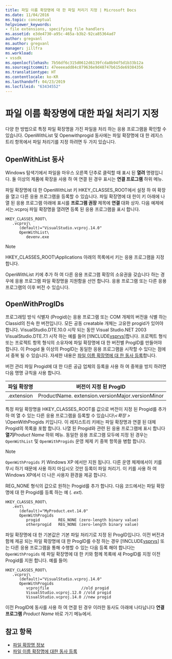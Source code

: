 ```yaml
---
title: 파일 이름 확장명에 대 한 파일 처리기 지정 | Microsoft Docs
ms.date: 11/04/2016
ms.topic: conceptual
helpviewer_keywords:
- file extensions, specifying file handlers
ms.assetid: e3de4730-a95c-465a-b3b2-92ca85364ad7
author: gregvanl
ms.author: gregvanl
manager: jillfra
ms.workload:
- vssdk
ms.openlocfilehash: 7b56df6c315d0612d6139fcda8b94f5d1b33b12a
ms.sourcegitcommit: 47eeeeadd84c879636e9d48747b615de69384356
ms.translationtype: HT
ms.contentlocale: ko-KR
ms.lasthandoff: 04/23/2019
ms.locfileid: "63434552"
---
```

# <a name="specifying-file-handlers-for-file-name-extensions"></a>파일 이름 확장명에 대한 파일 처리기 지정
다양 한 방법으로 특정 파일 확장명을 가진 파일을 처리 하는 응용 프로그램을 확인할 수 있습니다. OpenWithList 및 Openwithprogid 동사에는 파일 확장명에 대 한 레지스트리 항목에서 파일 처리기를 지정 하려면 두 가지 있습니다.

## <a name="openwithlist-verb"></a>OpenWithList 동사
 Windows 탐색기에서 파일을 마우스 오른쪽 단추로 클릭할 때 표시 된 **열려** 명령입니다. 둘 이상의 제품에 확장을 사용 하 여 연결 된 경우 표시는 **연결 프로그램** 하위 메뉴.

 파일 확장명에 대 한 OpenWithList 키 HKEY_CLASSES_ROOT에서 설정 하 여 확장을 열고 다른 응용 프로그램을 등록할 수 있습니다. 파일 확장명에 대 한이 키 아래에 나열 된 응용 프로그램 아래에 표시를 **프로그램 권장** 제목에 **연결** 대화 상자. 다음 예제에서는.vcproj 파일 확장명을 열려면 등록 된 응용 프로그램을 표시 합니다.

```
HKEY_CLASSES_ROOT\
   .vcproj\
      (default)="VisualStudio.vcproj.14.0"
      OpenWithList\
         devenv.exe
```

> [!NOTE]
> HKEY_CLASSES_ROOT\Applications 아래의 목록에서 키는 응용 프로그램을 지정 합니다.

 OpenWithList 키에 추가 하 여 다른 응용 프로그램 확장의 소유권을 갖습니다 하는 경우에 응용 프로그램 파일 확장명을 지원함을 선언 합니다. 응용 프로그램 또는 다른 응용 프로그램의 이후 버전 수 있습니다.

## <a name="openwithprogids"></a>OpenWithProgIDs
 프로그래밍 방식 식별자 (Progid)는 응용 프로그램 또는 COM 개체의 버전을 식별 하는 Classid의 친숙 한 버전입니다. 모든 공동 creatable 개체는 고유한 progid가 있어야 합니다. VisualStudio.DTE.10.0 시작 되는 동안 Visual Studio.NET 2003 VisualStudio.DTE.7.1 시작 하는 예를 들어 [!INCLUDE[vsprvs](../code-quality/includes/vsprvs_md.md)]합니다. 프로젝트 형식 또는 프로젝트 항목 형식의 소유자에 파일 확장명에 대 한 버전별 ProgID를 만들어야 합니다. 이 Progid 둘 이상의 ProgID는 동일한 응용 프로그램을 시작할 수 있다는 점에서 중복 될 수 있습니다. 자세한 내용은 [파일 이름 확장명에 대 한 동사 등록](../extensibility/registering-verbs-for-file-name-extensions.md)합니다.

 버전 관리 파일 Progid에 대 한 다른 공급 업체의 등록을 사용 하 여 중복을 방지 하려면 다음 명명 규칙을 사용 합니다.

|파일 확장명|버전이 지정 된 ProgID|
|--------------------|----------------------|
|.extension|ProductName. extension.versionMajor.versionMinor|

 특정 파일 확장명을 HKEY_CLASSES_ROOT를 값으로 버전이 지정 된 Progid를 추가 하 여 열 수 있는 다른 응용 프로그램을 등록할 수 있습니다\\*\<확장 >* \OpenWithProgids 키입니다. 이 레지스트리 키에는 파일 확장명과 연결 된 대체 Progid의 목록을 포함 합니다. 나열 된 Progid와 관련 된 응용 프로그램에 표시 합니다 **열기**_Product Name_ 하위 메뉴. 동일한 응용 프로그램 모두에 지정 된 경우는 `OpenWithList` 및 `OpenWithProgids` 운영 체제 키 중복 항목을 병합 합니다.

> [!NOTE]
> `OpenWithProgids` 키 Windows XP 에서만 지원 됩니다. 다른 운영 체제에서이 키를 무시 하기 때문에 사용 하지 마십시오 것만 등록이 파일 처리기. 이 키를 사용 하 여 Windows XP에서 더 나은 사용자 환경을 제공 합니다.

 REG_NONE 형식의 값으로 원하는 Progid를 추가 합니다. 다음 코드에서는 파일 확장명에 대 한 Progid를 등록 하는 예 (. *ext*).

```
HKEY_CLASSES_ROOT\
   .ext\
      (default)="MyProduct.ext.14.0"
      OpenWithProgids
         progid        REG_NONE (zero-length binary value)
         otherprogid   REG_NONE (zero-length binary value)
```

 파일 확장명에 대 한 기본값은 기본 파일 처리기로 지정 된 ProgID입니다. 이전 버전과 함께 제공 되는 파일 확장명에 대 한 ProgID를 수정 하는 경우 [!INCLUDE[vsprvs](../code-quality/includes/vsprvs_md.md)] 또는 다른 응용 프로그램을 통해 수행할 수 있는 다음 등록 해야 합니다는 `OpenWithProgids` 에 파일 확장명에 대 한 키와 함께 목록에 새 ProgID를 지정 이전 Progid를 지원 합니다. 예를 들어:

```
HKEY_CLASSES_ROOT\
   .vcproj\
      (default)="VisualStudio.vcproj.14.0"
      OpenWithProgids
         vcprojfile              //old progid
         VisualStudio.vcproj.12.0 //old progid
         VisualStudio.vcproj.14.0 //new progid
```

 이전 ProgID에 동사를 사용 하 여 연결 된 경우 이러한 동사도 아래에 나타납니다 **연결 프로그램** *Product Name* 바로 가기 메뉴에서.

## <a name="see-also"></a>참고 항목
- [파일 확장명 정보](../extensibility/about-file-name-extensions.md)
- [파일 이름 확장명에 대한 동사 등록](../extensibility/registering-verbs-for-file-name-extensions.md)